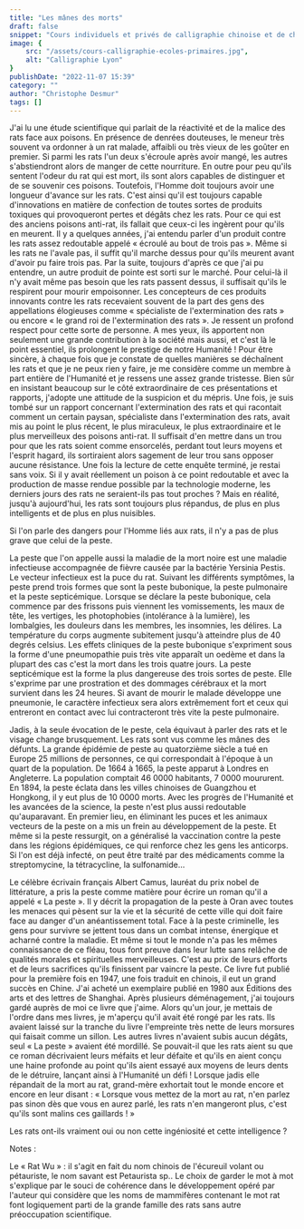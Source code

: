 ```yaml
---
title: "Les mânes des morts"
draft: false
snippet: "Cours individuels et privés de calligraphie chinoise et de chinois."
image: {
    src: "/assets/cours-calligraphie-ecoles-primaires.jpg",
    alt: "Calligraphie Lyon"
}
publishDate: "2022-11-07 15:39"
category: ""
author: "Christophe Desmur"
tags: []
---
```


J'ai lu une étude scientifique qui parlait de la réactivité et de la malice des rats face aux poisons. En présence de denrées douteuses, le meneur très souvent va ordonner à un rat malade, affaibli ou très vieux de les goûter en premier. Si parmi les rats l'un deux s'écroule après avoir mangé, les autres s'abstiendront alors de manger de cette nourriture. En outre pour peu qu'ils sentent l'odeur du rat qui est mort, ils sont alors capables de distinguer et de se souvenir ces poisons. Toutefois, l'Homme doit toujours avoir une longueur d'avance sur les rats. C'est ainsi qu'il est toujours capable d'innovations en matière de confection de toutes sortes de produits toxiques qui provoqueront pertes et dégâts chez les rats. Pour ce qui est des anciens poisons anti-rat, ils fallait que ceux-ci les ingèrent pour qu'ils en meurent. Il y a quelques années, j'ai entendu parler d'un produit contre les rats assez redoutable appelé « écroulé au bout de trois pas ». Même si les rats ne l'avale pas, il suffit qu'il marche dessus pour qu'ils meurent avant d'avoir pu faire trois pas. Par la suite, toujours d'après ce que j'ai pu entendre, un autre produit de pointe est sorti sur le marché. Pour celui-là il n'y avait même pas besoin que les rats passent dessus, il suffisait qu'ils le respirent pour mourir empoisonner. Les concepteurs de ces produits innovants contre les rats recevaient souvent de la part des gens des appellations élogieuses comme « spécialiste de l'extermination des rats » ou encore « le grand roi de l'extermination des rats ». Je ressent un profond respect pour cette sorte de personne. A mes yeux, ils apportent non seulement une grande contribution à la société mais aussi, et c'est là le point essentiel, ils prolongent le prestige de notre Humanité ! Pour être sincère, à chaque fois que je constate de quelles manières se déchaînent les rats et que je ne peux rien y faire, je me considère comme un membre à part entière de l'Humanité et je ressens une assez grande tristesse. Bien sûr en insistant beaucoup sur le côté extraordinaire de ces présentations et rapports, j'adopte une attitude de la suspicion et du mépris. Une fois, je suis tombé sur un rapport concernant l'extermination des rats et qui racontait comment un certain paysan, spécialiste dans l'extermination des rats, avait mis au point le plus récent, le plus miraculeux, le plus extraordinaire et le plus merveilleux des poisons anti-rat. Il suffisait d'en mettre dans un trou pour que les rats soient comme ensorcelés, perdant tout leurs moyens et l'esprit hagard, ils sortiraient alors sagement de leur trou sans opposer aucune résistance. Une fois la lecture de cette enquête terminé, je restai sans voix. Si il y avait réellement un poison à ce point redoutable et avec la production de masse rendue possible par la technologie moderne, les derniers jours des rats ne seraient-ils pas tout proches ? Mais en réalité, jusqu'à aujourd'hui, les rats sont toujours plus répandus, de plus en plus intelligents et de plus en plus nuisibles.

Si l'on parle des dangers pour l'Homme liés aux rats, il n'y a pas de plus grave que celui de la peste.

La peste que l'on appelle aussi la maladie de la mort noire est une maladie infectieuse accompagnée de fièvre causée par la bactérie Yersinia Pestis. Le vecteur infectieux est la puce du rat. Suivant les différents symptômes, la peste prend trois formes que sont la peste bubonique, la peste pulmonaire et la peste septicémique. Lorsque se déclare la peste bubonique, cela commence par des frissons puis viennent les vomissements, les maux de tête, les vertiges, les photophobies (intolérance à la lumière), les lombalgies, les douleurs dans les membres, les insomnies, les délires. La température du corps augmente subitement jusqu'à atteindre plus de 40 degrés celsius. Les effets cliniques de la peste bubonique s'expriment sous la forme d'une pneumopathie puis très vite apparaît un oedème et dans la plupart des cas c'est la mort dans les trois quatre jours. La peste septicémique est la forme la plus dangereuse des trois sortes de peste. Elle s'exprime par une prostration et des dommages cérébraux et la mort survient dans les 24 heures. Si avant de mourir le malade développe une pneumonie, le caractère infectieux sera alors extrêmement fort et ceux qui entreront en contact avec lui contracteront très vite la peste pulmonaire.

Jadis, à la seule évocation de le peste, cela équivaut à parler des rats et le visage change brusquement. Les rats sont vus comme les mânes des défunts. La grande épidémie de peste au quatorzième siècle a tué en Europe 25 millions de personnes, ce qui correspondait à l'époque à un quart de la population. De 1664 à 1665, la peste apparut à Londres en Angleterre. La population comptait 46 0000 habitants, 7 0000 moururent. En 1894, la peste éclata dans les villes chinoises de Guangzhou et Hongkong, il y eut plus de 10 0000 morts. Avec les progrès de l'Humanité et les avancées de la science, la peste n'est plus aussi redoutable qu'auparavant. En premier lieu, en éliminant les puces et les animaux vecteurs de la peste on a mis un frein au développement de la peste. Et même si la peste ressurgit, on a généralisé la vaccination contre la peste dans les régions épidémiques, ce qui renforce chez les gens les anticorps. Si l'on est déjà infecté, on peut être traité par des médicaments comme la streptomycine, la tétracycline, la sulfonamide...

Le célèbre écrivain français Albert Camus, lauréat du prix nobel de littérature, a pris la peste comme matière pour écrire un roman qu'il a appelé « La peste ». Il y décrit la propagation de la peste à Oran avec toutes les menaces qui pèsent sur la vie et la sécurité de cette ville qui doit faire face au danger d'un anéantissement total. Face à la peste criminelle, les gens pour survivre se jettent tous dans un combat intense, énergique et acharné contre la maladie. Et même si tout le monde n'a pas les mêmes connaissance de ce fléau, tous font preuve dans leur lutte sans relâche de qualités morales et spirituelles merveilleuses. C'est au prix de leurs efforts et de leurs sacrifices qu'ils finissent par vaincre la peste. Ce livre fut publié pour la première fois en 1947, une fois traduit en chinois, il eut un grand succès en Chine. J'ai acheté un exemplaire publié en 1980 aux Éditions des arts et des lettres de Shanghai. Après plusieurs déménagement, j'ai toujours gardé auprès de moi ce livre que j'aime. Alors qu'un jour, je mettais de l'ordre dans mes livres, je m'aperçu qu'il avait été rongé par les rats. Ils avaient laissé sur la tranche du livre l'empreinte très nette de leurs morsures qui faisait comme un sillon. Les autres livres n'avaient subis aucun dégâts, seul « La peste » avaient été mordillé. Se pouvait-il que les rats aient su que ce roman décrivaient leurs méfaits et leur défaite et qu'ils en aient conçu une haine profonde au point qu'ils aient essayé aux moyens de leurs dents de le détruire, lançant ainsi à l'Humanité un défi ! Lorsque jadis elle répandait de la mort au rat, grand-mère exhortait tout le monde encore et encore en leur disant : « Lorsque vous mettez de la mort au rat, n'en parlez pas sinon dès que vous en aurez parlé, les rats n'en mangeront plus, c'est qu'ils sont malins ces gaillards ! »

Les rats ont-ils vraiment oui ou non cette ingéniosité et cette intelligence ?

Notes :

Le « Rat Wu » : il s'agit en fait du nom chinois de l'écureuil volant ou pétauriste, le nom savant est Petaurista sp.. Le choix de garder le mot à mot s'explique par le souci de cohérence dans le développement opéré par l'auteur qui considère que les noms de mammifères contenant le mot rat font logiquement parti de la grande famille des rats sans autre préoccupation scientifique.
